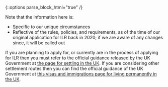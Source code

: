 {::options parse_block_html="true" /}
<div class='{{ include.class }}'>
Note that the information here is:

* Specific to our unique circumstances
* Reflective of the rules, policies, and requirements, as of the time of our original application for ILR back in 2020; if we are aware of any changes since, it will be called out

If you are planning to apply for, or currently are in the process of applying for ILR then you must refer to the official guidance released by the UK Government at [the page for settling in the UK](https://www.gov.uk/settle-in-the-uk). If you are considering other settlement routes then you can find the official guidance of the UK Government at [this visas and immigrations page for living permanently in the UK](https://www.gov.uk/browse/visas-immigration/settle-in-the-uk).
</div>